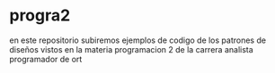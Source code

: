 # progra2
en este repositorio subiremos ejemplos de codigo de los patrones de diseños vistos en la materia programacion 2 de la carrera analista programador de ort
